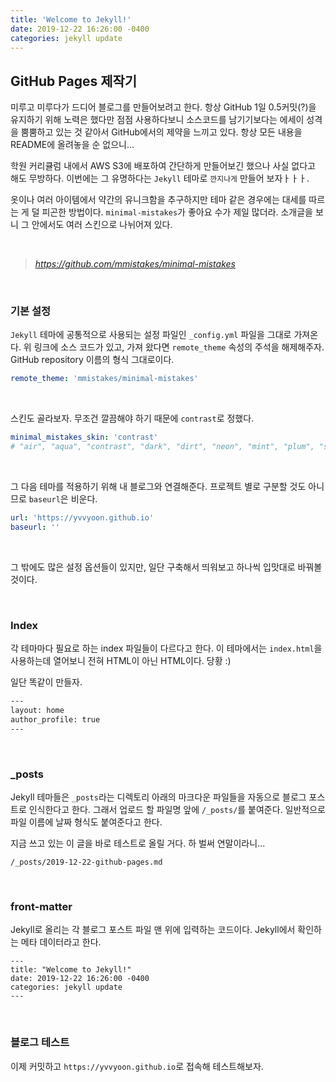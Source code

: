 ```yaml
---
title: 'Welcome to Jekyll!'
date: 2019-12-22 16:26:00 -0400
categories: jekyll update
---
```


## GitHub Pages 제작기

미루고 미루다가 드디어 블로그를 만들어보려고 한다. 항상 GitHub 1일 0.5커밋(?)을 유지하기 위해 노력은 했다만 점점 사용하다보니 소스코드를 남기기보다는 에세이 성격을 뿜뿜하고 있는 것 같아서 GitHub에서의 제약을 느끼고 있다. 항상 모든 내용을 README에 올려놓을 순 없으니...

학원 커리큘럼 내에서 AWS S3에 배포하여 간단하게 만들어보긴 했으나 사실 없다고 해도 무방하다. 이번에는 그 유명하다는 `Jekyll` 테마로 `깐지나게` 만들어 보자ㅏㅏㅏ.

옷이나 여러 아이템에서 약간의 유니크함을 추구하지만 테마 같은 경우에는 대세를 따르는 게 덜 피곤한 방법이다. `minimal-mistakes`가 좋아요 수가 제일 많더라. 소개글을 보니 그 안에서도 여러 스킨으로 나뉘어져 있다.

<br>

> _https://github.com/mmistakes/minimal-mistakes_

<br>

### 기본 설정

`Jekyll` 테마에 공통적으로 사용되는 설정 파일인 `_config.yml` 파일을 그대로 가져온다. 위 링크에 소스 코드가 있고, 가져 왔다면 `remote_theme` 속성의 주석을 해제해주자. GitHub repository 이름의 형식 그대로이다.

```yml
remote_theme: 'mmistakes/minimal-mistakes'
```

<br>

스킨도 골라보자. 무조건 깔끔해야 하기 때문에 `contrast`로 정했다.

```yaml
minimal_mistakes_skin: 'contrast'
# "air", "aqua", "contrast", "dark", "dirt", "neon", "mint", "plum", "sunrise"
```

<br>

그 다음 테마를 적용하기 위해 내 블로그와 연결해준다. 프로젝트 별로 구분할 것도 아니므로 `baseurl`은 비운다.

```yaml
url: 'https://yvvyoon.github.io'
baseurl: ''
```

<br>

그 밖에도 많은 설정 옵션들이 있지만, 일단 구축해서 띄워보고 하나씩 입맛대로 바꿔볼 것이다.

<br>

### Index

각 테마마다 필요로 하는 index 파일들이 다르다고 한다. 이 테마에서는 `index.html`을 사용하는데 열어보니 전혀 HTML이 아닌 HTML이다. 당황 :)

일단 똑같이 만들자.

```html
---
layout: home
author_profile: true
---
```

<br>

### \_posts

Jekyll 테마들은 `_posts`라는 디렉토리 아래의 마크다운 파일들을 자동으로 블로그 포스트로 인식한다고 한다. 그래서 업로드 할 파일명 앞에 `/_posts/`를 붙여준다. 일반적으로 파일 이름에 날짜 형식도 붙여준다고 한다.

지금 쓰고 있는 이 글을 바로 테스트로 올릴 거다. 하 벌써 연말이라니...

`/_posts/2019-12-22-github-pages.md`

<br>

### front-matter

Jekyll로 올리는 각 블로그 포스트 파일 맨 위에 입력하는 코드이다. Jekyll에서 확인하는 메타 데이터라고 한다.

```
---
title: "Welcome to Jekyll!"
date: 2019-12-22 16:26:00 -0400
categories: jekyll update
---
```

<br>

### 블로그 테스트

이제 커밋하고 `https://yvvyoon.github.io`로 접속해 테스트해보자.

